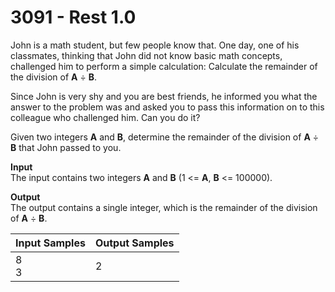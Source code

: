 # 3091 - Rest 1.0

John is a math student, but few people know that. One day, one of his classmates, thinking that John did not know basic math concepts, challenged him to perform a simple calculation: Calculate the remainder of the division of **A** ÷ **B**.

Since John is very shy and you are best friends, he informed you what the answer to the problem was and asked you to pass this information on to this colleague who challenged him. Can you do it?

Given two integers **A** and **B**, determine the remainder of the division of **A** ÷ **B** that John passed to you.

**Input**<br>
The input contains two integers **A** and **B** (1 <= **A**, **B** <= 100000).

**Output**<br>
The output contains a single integer, which is the remainder of the division of **A** ÷ **B**.

| Input Samples	| Output Samples |
|:--------------|:---------------|
| 8 <br> 3      | 2              |